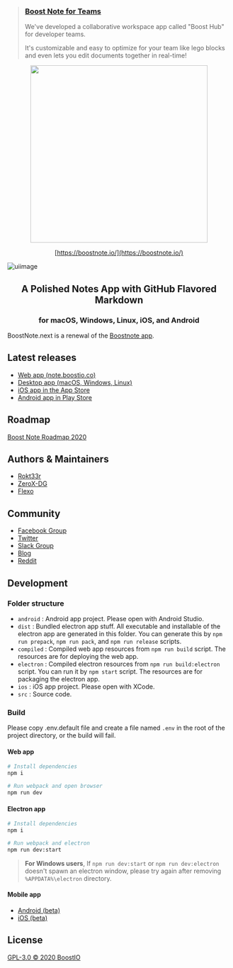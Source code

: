 > ### [Boost Note for Teams](https://boosthub.io/)
>
> We've developed a collaborative workspace app called "Boost Hub" for developer teams.
>
> It's customizable and easy to optimize for your team like lego blocks and even lets you edit documents together in real-time!

<div align="center">
  <img src="static/logo_with_text_teal.svg" width="400">

[https://boostnote.io/](https://boostnote.io/)

</div>

![uiimage](./static/img_ui.svg)

<h2 align='center'>A Polished Notes App with GitHub Flavored Markdown</h2>
<h3 align="center">for macOS, Windows, Linux, iOS, and Android</h3>

BoostNote.next is a renewal of the [Boostnote app](https://github.com/BoostIO/Boostnote).

## Latest releases

- [Web app (note.boostio.co)](https://note.boostio.co)
- [Desktop app (macOS, Windows, Linux)](https://github.com/BoostIO/BoostNote.next/releases/latest)
- [iOS app in the App Store](https://apps.apple.com/us/app/boostnote-mobile/id1498182749)
- [Android app in Play Store](https://play.google.com/store/apps/details?id=com.boostio.boostnote)

## Roadmap

[Boost Note Roadmap 2020](https://github.com/BoostIO/BoostNote.next/projects/3)

## Authors & Maintainers

- [Rokt33r](https://github.com/rokt33r)
- [ZeroX-DG](https://github.com/ZeroX-DG)
- [Flexo](https://github.com/Flexo013)

## Community

- [Facebook Group](https://www.facebook.com/groups/boostnote/)
- [Twitter](https://twitter.com/boostnoteapp)
- [Slack Group](https://join.slack.com/t/boostnote-group/shared_invite/zt-cun7pas3-WwkaezxHBB1lCbUHrwQLXw)
- [Blog](https://medium.com/boostnote)
- [Reddit](https://www.reddit.com/r/Boostnote/)

## Development

### Folder structure

- `android` : Android app project. Please open with Android Studio.
- `dist` : Bundled electron app stuff. All executable and installable of the electron app are generated in this folder. You can generate this by `npm run prepack`, `npm run pack`, and `npm run release` scripts.
- `compiled` : Compiled web app resources from `npm run build` script. The resources are for deploying the web app.
- `electron` : Compiled electron resources from `npm run build:electron` script. You can run it by `npm start` script. The resources are for packaging the electron app.
- `ios` : iOS app project. Please open with XCode.
- `src` : Source code.

### Build

Please copy .env.default file and create a file named `.env` in the root of the project directory, or the build will fail.

#### Web app

```sh
# Install dependencies
npm i

# Run webpack and open browser
npm run dev
```

#### Electron app

```sh
# Install dependencies
npm i

# Run webpack and electron
npm run dev:start
```

> **For Windows users**, If `npm run dev:start` or `npm run dev:electron` doesn't spawn an electron window, please try again after removing `%APPDATA%\electron` directory.

#### Mobile app

- [Android (beta)](https://play.google.com/store/apps/details?id=com.boostio.boostnote)
- [iOS (beta)](https://apps.apple.com/us/app/boostnote-mobile/id1498182749)

## License

[GPL-3.0 © 2020 BoostIO](./LICENSE.md)
